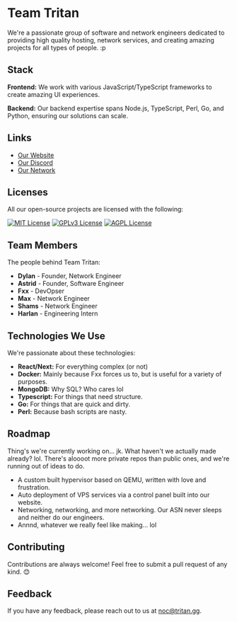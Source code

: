 # Team Tritan

We're a passionate group of software and network engineers dedicated to providing high quality hosting, network services, and creating amazing projects for all types of people. :p 

## Stack

**Frontend:** We work with various JavaScript/TypeScript frameworks to create amazing UI experiences.

**Backend:** Our backend expertise spans Node.js, TypeScript, Perl, Go, and Python, ensuring our solutions can scale.


## Links

- [Our Website](https://tritan.gg)
- [Our Discord](https://discord.gg/b85N597sac)
- [Our Network](https://bgp.tools/as393577)

## Licenses

All our open-source projects are licensed with the following:

[![MIT License](https://img.shields.io/badge/License-MIT-green.svg)](https://choosealicense.com/licenses/mit/)
[![GPLv3 License](https://img.shields.io/badge/License-GPL%20v3-yellow.svg)](https://opensource.org/licenses/)
[![AGPL License](https://img.shields.io/badge/license-AGPL-blue.svg)](http://www.gnu.org/licenses/agpl-3.0)

## Team Members

The people behind Team Tritan:

- **Dylan** - Founder, Network Engineer
- **Astrid** - Founder, Software Engineer
- **Fxx** - DevOpser
- **Max** - Network Engineer
- **Shams** - Network Engineer
- **Harlan** - Engineering Intern

## Technologies We Use

We're passionate about these technologies:

- **React/Next:** For everything complex (or not)
- **Docker:** Mainly because Fxx forces us to, but is useful for a variety of purposes.
- **MongoDB:** Why SQL? Who cares lol
- **Typescript:** For things that need structure.
- **Go:** For things that are quick and dirty.
- **Perl:** Because bash scripts are nasty.

## Roadmap

Thing's we're currently working on... jk. What haven't we actually made already? lol. There's aloooot more private repos than public ones, and we're running out of ideas to do.

- A custom built hypervisor based on QEMU, written with love and frustration.
- Auto deployment of VPS services via a control panel built into our website.
- Networking, networking, and more networking. Our ASN never sleeps and neither do our engineers.
- Annnd, whatever we really feel like making... lol

## Contributing

Contributions are always welcome! Feel free to submit a pull request of any kind. 😊

## Feedback

If you have any feedback, please reach out to us at [noc@tritan.gg](mailto:noc@tritan.gg).
